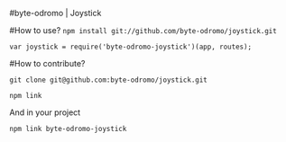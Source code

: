 #byte-odromo | Joystick


#How to use?
`npm install git://github.com/byte-odromo/joystick.git`

`var joystick = require('byte-odromo-joystick')(app, routes);`

#How to contribute?

`git clone git@github.com:byte-odromo/joystick.git`

`npm link`

And in your project

`npm link byte-odromo-joystick`